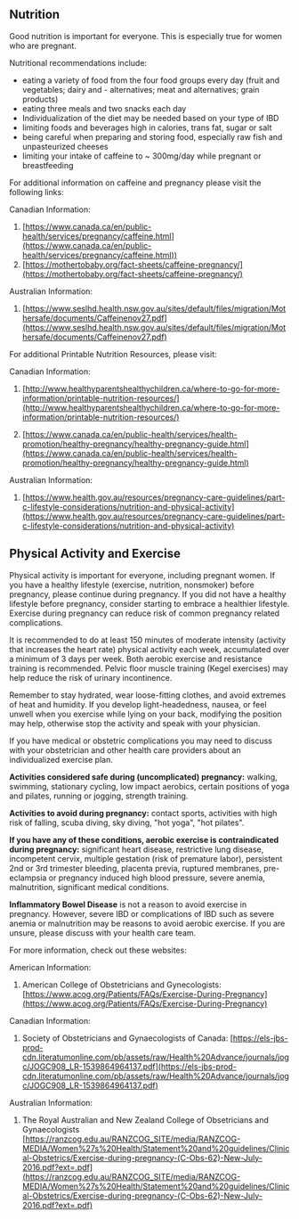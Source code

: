 ## Nutrition

Good nutrition is important for everyone. This is especially true for women who are pregnant.

Nutritional recommendations include:

-   eating a variety of food from the four food groups every day (fruit and vegetables; dairy and - alternatives; meat and alternatives; grain products)
-   eating three meals and two snacks each day
-   Individualization of the diet may be needed based on your type of IBD
-   limiting foods and beverages high in calories, trans fat, sugar or salt
-   being careful when preparing and storing food, especially raw fish and unpasteurized cheeses
-   limiting your intake of caffeine to ~ 300mg/day while pregnant or breastfeeding  
  
  For additional information on caffeine and pregnancy please visit the following links: 
  
Canadian Information:
 1. [https://www.canada.ca/en/public-health/services/pregnancy/caffeine.html](https://www.canada.ca/en/public-health/services/pregnancy/caffeine.html)) 
2. [https://mothertobaby.org/fact-sheets/caffeine-pregnancy/](https://mothertobaby.org/fact-sheets/caffeine-pregnancy/)

Australian Information: 
1. [https://www.seslhd.health.nsw.gov.au/sites/default/files/migration/Mothersafe/documents/Caffeinenov27.pdf](https://www.seslhd.health.nsw.gov.au/sites/default/files/migration/Mothersafe/documents/Caffeinenov27.pdf)


For additional Printable Nutrition Resources, please visit:

Canadian Information:

1. [http://www.healthyparentshealthychildren.ca/where-to-go-for-more-information/printable-nutrition-resources/](http://www.healthyparentshealthychildren.ca/where-to-go-for-more-information/printable-nutrition-resources/)

2. [https://www.canada.ca/en/public-health/services/health-promotion/healthy-pregnancy/healthy-pregnancy-guide.html](https://www.canada.ca/en/public-health/services/health-promotion/healthy-pregnancy/healthy-pregnancy-guide.html)

Australian Information:

1. [https://www.health.gov.au/resources/pregnancy-care-guidelines/part-c-lifestyle-considerations/nutrition-and-physical-activity](https://www.health.gov.au/resources/pregnancy-care-guidelines/part-c-lifestyle-considerations/nutrition-and-physical-activity)


## Physical Activity and Exercise

Physical activity is important for everyone, including pregnant women.   If you have a healthy lifestyle (exercise, nutrition, nonsmoker) before pregnancy, please continue during pregnancy.  If you did not have a healthy lifestyle before pregnancy, consider starting to embrace a healthier lifestyle.    Exercise during pregnancy can reduce risk of common pregnancy related complications.  

It is recommended to do at least 150 minutes of moderate intensity (activity that increases the heart rate)  physical activity each week, accumulated over a minimum of 3 days per week.   Both aerobic exercise and resistance training is recommended.   Pelvic floor muscle training (Kegel exercises) may help reduce the risk of urinary incontinence.

Remember to stay hydrated, wear loose-fitting clothes, and avoid extremes of heat and humidity.    If you develop light-headedness, nausea, or feel unwell when you exercise while lying on your back, modifying the position may help, otherwise stop the activity and speak with your physician. 

If you have medical or obstetric complications you may need to discuss with your obstetrician and other health care providers about an individualized exercise plan.   

**Activities considered safe during (uncomplicated) pregnancy:** walking, swimming, stationary cycling, low impact aerobics, certain positions of yoga and pilates, running or jogging, strength training.   

**Activities to avoid during pregnancy:** contact sports, activities with high risk of falling, scuba diving, sky diving, "hot yoga", "hot pilates".

**If you have any of these conditions, aerobic exercise is contraindicated during pregnancy:** significant heart disease, restrictive lung disease, incompetent cervix, multiple gestation (risk of premature labor), persistent 2nd or 3rd trimester bleeding, placenta previa, ruptured membranes, pre-eclampsia or pregnancy induced high blood pressure, severe anemia, malnutrition, significant medical conditions.

**Inflammatory Bowel Disease** is not a reason to avoid exercise in pregnancy.  However, severe IBD or complications of IBD such as severe anemia or malnutrition may be reasons to avoid aerobic exercise.   If you are unsure, please discuss with your health care team.

For more information, check out these websites:

American Information: 
1. American College of Obstetricians and Gynecologists: [https://www.acog.org/Patients/FAQs/Exercise-During-Pregnancy](https://www.acog.org/Patients/FAQs/Exercise-During-Pregnancy)

Canadian Information: 
1. Society of Obstetricians and Gynaecologists of Canada: 
[https://els-jbs-prod-cdn.literatumonline.com/pb/assets/raw/Health%20Advance/journals/jogc/JOGC908_LR-1539864964137.pdf](https://els-jbs-prod-cdn.literatumonline.com/pb/assets/raw/Health%20Advance/journals/jogc/JOGC908_LR-1539864964137.pdf)

Australian Information: 
1. The Royal Australian and New Zealand College of Obsetricians and Gynaecologists
[https://ranzcog.edu.au/RANZCOG_SITE/media/RANZCOG-MEDIA/Women%27s%20Health/Statement%20and%20guidelines/Clinical-Obstetrics/Exercise-during-pregnancy-(C-Obs-62)-New-July-2016.pdf?ext=.pdf](https://ranzcog.edu.au/RANZCOG_SITE/media/RANZCOG-MEDIA/Women%27s%20Health/Statement%20and%20guidelines/Clinical-Obstetrics/Exercise-during-pregnancy-(C-Obs-62)-New-July-2016.pdf?ext=.pdf)



